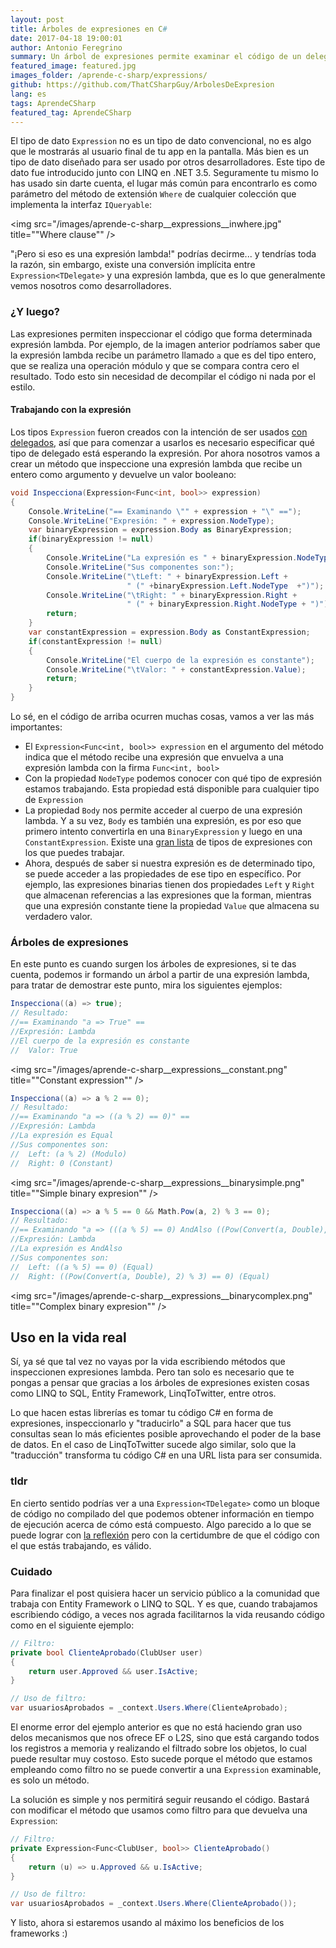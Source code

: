 ```yaml
---
layout: post
title: Árboles de expresiones en C#
date: 2017-04-18 19:00:01
author: Antonio Feregrino
summary: Un árbol de expresiones permite examinar el código de un delegado en tiempo de ejecución, permitiéndote así aprovechar al máximo los recursos de tu sistema.
featured_image: featured.jpg
images_folder: /aprende-c-sharp/expressions/
github: https://github.com/ThatCSharpGuy/ArbolesDeExpresion
lang: es
tags: AprendeCSharp
featured_tag: AprendeCSharp
---
```


El tipo de dato `Expression` no es un tipo de dato convencional, no es algo que le mostrarás al usuario final de tu app en la pantalla. Más bien es un tipo de dato diseñado para ser usado por otros desarrolladores. Este tipo de dato fue introducido junto con LINQ en .NET 3.5. Seguramente tu mismo lo has usado sin darte cuenta, el lugar más común para encontrarlo es como parámetro del método de extensión `Where` de cualquier colección que implementa la interfaz `IQueryable`:   

<img src="/images/aprende-c-sharp__expressions__inwhere.jpg" title=""Where clause"" />

"¡Pero si eso es una expresión lambda!" podrías decirme... y tendrías toda la razón, sin embargo, existe una conversión implícita entre `Expression<TDelegate>` y una expresión lambda, que es lo que generalmente vemos nosotros como desarrolladores.  

### ¿Y luego? 

Las expresiones permiten inspeccionar el código que forma determinada expresión lambda. Por ejemplo, de la imagen anterior podríamos saber que la expresión lambda recibe un parámetro llamado `a` que es del tipo entero, que se realiza una operación módulo y que se compara contra cero el resultado. Todo esto sin necesidad de decompilar el código ni nada por el estilo. 

#### Trabajando con la expresión

Los tipos `Expression` fueron creados con la intención de ser usados <a href="..\func-y-action-en-c-sharp">con delegados</a>, así que para comenzar a usarlos es necesario especificar qué tipo de delegado está esperando la expresión. Por ahora nosotros vamos a crear un método que inspeccione una expresión lambda que recibe un entero como argumento y devuelve un valor booleano:  

```csharp  
void Inspecciona(Expression<Func<int, bool>> expression)
{
    Console.WriteLine("== Examinando \"" + expression + "\" ==");
    Console.WriteLine("Expresión: " + expression.NodeType);
    var binaryExpression = expression.Body as BinaryExpression;
    if(binaryExpression != null)
    {
        Console.WriteLine("La expresión es " + binaryExpression.NodeType); 					
        Console.WriteLine("Sus componentes son:");
        Console.WriteLine("\tLeft: " + binaryExpression.Left + 
                          " (" +binaryExpression.Left.NodeType  +")");
        Console.WriteLine("\tRight: " + binaryExpression.Right +
                          " (" + binaryExpression.Right.NodeType + ")");
        return;
    }
    var constantExpression = expression.Body as ConstantExpression;
    if(constantExpression != null)
    {
        Console.WriteLine("El cuerpo de la expresión es constante");
        Console.WriteLine("\tValor: " + constantExpression.Value);
        return;
    }
}
```  

Lo sé, en el código de arriba ocurren muchas cosas, vamos a ver las más importantes:  

 - El `Expression<Func<int, bool>> expression` en el argumento del método indica que el método recibe una expresión que envuelva a una expresión lambda con la firma `Func<int, bool>`
 - Con la propiedad `NodeType` podemos conocer con qué tipo de expresión estamos trabajando. Esta propiedad está disponible para cualquier tipo de `Expression`  
 - La propiedad `Body` nos permite acceder al cuerpo de una expresión lambda. Y a su vez, `Body` es también una expresión, es por eso que primero intento convertirla en una `BinaryExpression` y luego en una `ConstantExpression`. Existe una <a href="https://msdn.microsoft.com/en-us/library/system.linq.expressions.expression(v=vs.110).aspx#Anchor_0" target="_blank">gran lista</a> de tipos de expresiones con los que puedes trabajar.  
 - Ahora, después de saber si nuestra expresión es de determinado tipo, se puede acceder a las propiedades de ese tipo en específico. Por ejemplo, las expresiones binarias tienen dos propiedades `Left` y `Right` que almacenan referencias a las expresiones que la forman, mientras que una expresión constante tiene la propiedad `Value` que almacena su verdadero valor.  

### Árboles de expresiones  
En este punto es cuando surgen los árboles de expresiones, si te das cuenta, podemos ir formando un árbol a partir de una expresión lambda, para tratar de demostrar este punto, mira los siguientes ejemplos: 

```csharp  
Inspecciona((a) => true);
// Resultado:
//== Examinando "a => True" ==
//Expresión: Lambda
//El cuerpo de la expresión es constante
//	Valor: True
```  

<img src="/images/aprende-c-sharp__expressions__constant.png" title=""Constant expression"" />

```csharp  
Inspecciona((a) => a % 2 == 0);
// Resultado:
//== Examinando "a => ((a % 2) == 0)" ==
//Expresión: Lambda
//La expresión es Equal
//Sus componentes son:
//	Left: (a % 2) (Modulo)
//	Right: 0 (Constant)
```  

<img src="/images/aprende-c-sharp__expressions__binarysimple.png" title=""Simple binary expresion"" />

```csharp  
Inspecciona((a) => a % 5 == 0 && Math.Pow(a, 2) % 3 == 0);
// Resultado:
//== Examinando "a => (((a % 5) == 0) AndAlso ((Pow(Convert(a, Double), 2) % 3) == 0))" ==
//Expresión: Lambda
//La expresión es AndAlso
//Sus componentes son:
//	Left: ((a % 5) == 0) (Equal)
//	Right: ((Pow(Convert(a, Double), 2) % 3) == 0) (Equal)
```  

<img src="/images/aprende-c-sharp__expressions__binarycomplex.png" title=""Complex binary expresion"" />

## Uso en la vida real  
Sí, ya sé que tal vez no vayas por la vida escribiendo métodos que inspeccionen expresiones lambda. Pero tan solo es necesario que te pongas a pensar que gracias a los árboles de expresiones existen cosas como LINQ to SQL, Entity Framework, LinqToTwitter, entre otros.   

Lo que hacen estas librerías es tomar tu código C# en forma de expresiones, inspeccionarlo y "traducirlo" a SQL para hacer que tus consultas sean lo más eficientes posible aprovechando el poder de la base de datos. En el caso de LinqToTwitter sucede algo similar, solo que la "traducción" transforma tu código C# en una URL lista para ser consumida.  

### tldr

En cierto sentido podrías ver a una `Expression<TDelegate>` como un bloque de código no compilado del que podemos obtener información en tiempo de ejecución acerca de cómo está compuesto. Algo parecido a lo que se puede lograr con <a href="..\reflexion-c-sharp-es">la reflexión</a> pero con la certidumbre de que el código con el que estás trabajando, es válido.


### Cuidado  
Para finalizar el post quisiera hacer un servicio público a la comunidad que trabaja con Entity Framework o LINQ to SQL. Y es que, cuando trabajamos escribiendo código, a veces nos agrada facilitarnos la vida reusando código como en el siguiente ejemplo:  

```csharp  
// Filtro:
private bool ClienteAprobado(ClubUser user)
{
    return user.Approved && user.IsActive;
}

// Uso de filtro:
var usuariosAprobados = _context.Users.Where(ClienteAprobado);
```  

El enorme error del ejemplo anterior es que no está haciendo gran uso delos mecanismos que nos ofrece EF o L2S, sino que está cargando todos los registros a memoria y realizando el filtrado sobre los objetos, lo cual puede resultar muy costoso. Esto sucede porque el método que estamos empleando como filtro no se puede convertir a una `Expression` examinable, es solo un método.

La solución es simple y nos permitirá seguir reusando el código. Bastará con modificar el método que usamos como filtro para que devuelva una `Expression`:  

```csharp  
// Filtro:
private Expression<Func<ClubUser, bool>> ClienteAprobado()
{
    return (u) => u.Approved && u.IsActive;
}

// Uso de filtro:
var usuariosAprobados = _context.Users.Where(ClienteAprobado());
```  

Y listo, ahora si estaremos usando al máximo los beneficios de los frameworks :)